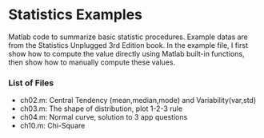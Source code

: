 Statistics Examples 
==================

Matlab code to summarize basic statistic procedures. Example datas are from the
Statistics Unplugged 3rd Edition book. In the example file, I first show how to
compute the value directly using Matlab built-in functions, then show how to
manually compute these values. 

### List of Files
* ch02.m: Central Tendency (mean,median,mode) and Variability(var,std)
* ch03.m: The shape of distribution, plot 1-2-3 rule
* ch04.m: Normal curve, solution to 3 app questions
* ch10.m: Chi-Square



